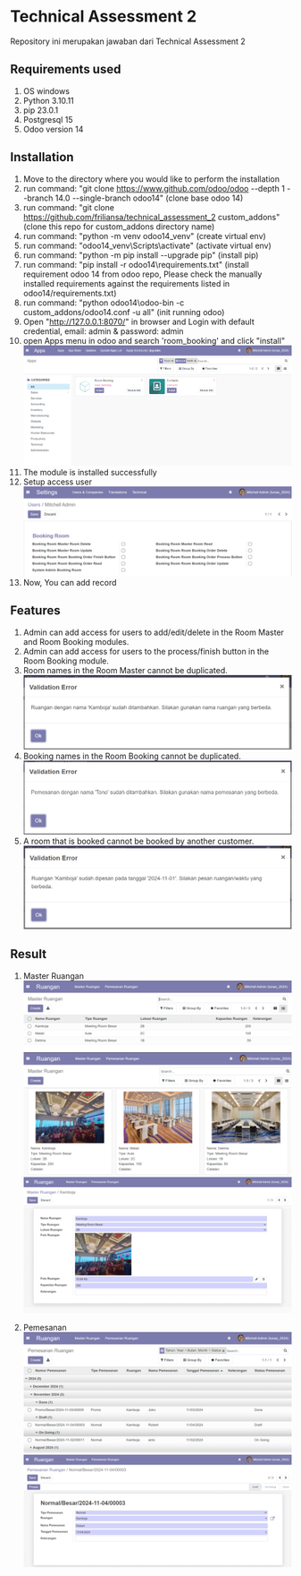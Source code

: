 # Technical Assessment 2
Repository ini merupakan jawaban dari Technical Assessment 2

## Requirements used
1. OS windows
2. Python 3.10.11
3. pip 23.0.1
4. Postgresql 15
5. Odoo version 14

## Installation
1. Move to the directory where you would like to perform the installation
2. run command: "git clone https://www.github.com/odoo/odoo --depth 1 --branch 14.0 --single-branch odoo14" (clone base odoo 14)
3. run command: "git clone https://github.com/friliansa/technical_assessment_2 custom_addons" (clone this repo for custom_addons directory name)
4. run command: "python -m venv odoo14_venv" (create virtual env)
5. run command: "odoo14_venv\Scripts\activate" (activate virtual env)
6. run command: "python -m pip install --upgrade pip" (install pip)
7. run command: "pip install -r odoo14\requirements.txt" (install requirement odoo 14 from odoo repo, Please check the manually installed requirements against the requirements listed in odoo14/requirements.txt)
8. run command: "python odoo14\odoo-bin -c custom_addons/odoo14.conf -u all" (init running odoo)
9. Open "http://127.0.0.1:8070/" in browser and Login with default credential, email: admin & password: admin
10. open Apps menu in odoo and search 'room_booking' and click "install"
   ![Install Module](assets/install_module_room_booking.png)
11. The module is installed successfully
12. Setup access user
   ![Setup access Module](assets/setup_access.png)
13. Now, You can add record

## Features
1. Admin can add access for users to add/edit/delete in the Room Master and Room Booking modules.
2. Admin can add access for users to the process/finish button in the Room Booking module.
3. Room names in the Room Master cannot be duplicated.
   ![Room names](assets/validation_add_master_ruangan.png)
4. Booking names in the Room Booking cannot be duplicated.
   ![Booking names](assets/validation_nama_pemesanan.png)
5. A room that is booked cannot be booked by another customer.
   ![Room booked](assets/validation_pemesanan_ruangan.png)

## Result
1. Master Ruangan
   ![List Ruangan](assets/list_ruangan.png)
   ![Grid Ruangan](assets/grid_ruangan.png)
   ![Form Ruangan](assets/form_ruangan.png)

2. Pemesanan
   ![List Pemesanan](assets/list_pemesanan.png)
   ![Form Pemesanan](assets/form_pemesanan.png)

